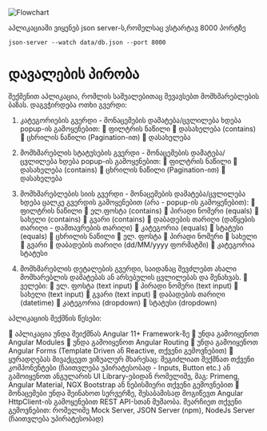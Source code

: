 ![Flowchart](https://user-images.githubusercontent.com/85881151/205952174-8cfbbbb7-fb79-45e1-b48a-5a2e648e3db2.jpg)



აპლიკაციაში ვიყენებ json server-ს,რომელსაც ვსტარტავ 8000 პორტზე

```
json-server --watch data/db.json --port 8000
```




# დავალების პირობა


შექმენით აპლიკაცია, რომლის საშუალებითაც შევავსებთ მომხმარებლების ბაზას. დაგვჭირდება ოთხი გვერდი:

1.	კატეგორიების გვერდი - მონაცემების დამატება/ცვლილება ხდება popup-ის გამოყენებით:
 ფილტრის ნაწილი
	დასახელება (contains)
 ცხრილის ნაწილი (Pagination-ით)
	დასახელება
2.	მომხმარებლის სტატუსების გვერდი - მონაცემების დამატება/ცვლილება ხდება popup-ის გამოყენებით:
 ფილტრის ნაწილი
	დასახელება (contains)
 ცხრილის ნაწილი (Pagination-ით)
	დასახელება
3.	მომხმარებლების სიის გვერდი - მონაცემების დამატება/ცვლილება ხდება ცალკე გვერდის გამოყენებით (არა - popup-ის გამოყენებით):
 ფილტრის ნაწილი
	ელ.ფოსტა (contains)
	პირადი ნომერი (equals)
	სახელი (contains)
	გვარი (contains)
	დაბადების თარიღი (დაწყების თარიღი - დამთავრების თარიღი)
	კატეგორია (equals)
	სტატუსი (equals)
 ცხრილის ნაწილი
	ელ. ფოსტა
	პირადი ნომერი
	სახელი
	გვარი
	დაბადების თარიღი (dd/MM/yyyy ფორმატში)
	კატეგორია
სტატუსი

4.	მომხმარებლის დეტალების გვერდი, საიდანაც შევძლებთ ახალი მომხარებლის დამატებას ან არსებულის ცვლილებას და შენახვას.
 ველები:
	ელ. ფოსტა (text input)
	პირადი ნომერი (text input)
	სახელი (text input)
	გვარი (text input)
	დაბადების თარიღი (datetime)
	კატეგორია (dropdown)
	სტატუსი (dropdown)

აპლიკაციის შექმნის წესები:

	აპლიკაცია უნდა შეიქმნას Angular 11+ Framework-ზე
	უნდა გამოიყენოთ Angular Modules
	უნდა გამოიყენოთ Angular Routing
	უნდა გამოიყენოთ Angular Forms (Template Driven ან Reactive, თქვენი გემოვნებით)
	ყურადღებას მივაქცევთ ვიზუალურ მხარესაც: შეგიძლიათ შექმნათ თქვენი კომპონენტები (ჩაითვლება უპირატესობად - Inputs, Button etc.) ან გამოიყენოთ ანგულარის UI Library-ებიდან რომელიმე, მაგ: Primeng, Angular Material, NGX Bootstrap ან ნებისმიერი თქვენი გემოვნებით
	მონაცემები უნდა შეინახოთ სერვერზე, შესაბამისად მოგიწევთ Angular HttpClient-ის გამოყენებით REST API-სთან მუშაობა. შეარჩიეთ თქვენი გემოვნებით: რომელიმე Mock Server, JSON Server (npm), NodeJs Server (ჩაითვლება უპირატესობად)

